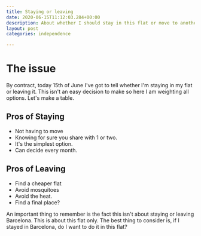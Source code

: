 ```yaml
---
title: Staying or leaving
date: 2020-06-15T11:12:03.284+00:00
description: About whether I should stay in this flat or move to another
layout: post
categories: independence

---
```

# The issue

By contract, today 15th of June I've got to tell whether I'm staying in my flat or leaving it. This isn't an easy decision to make so here I am weighting all options. Let's make a table.

## Pros of Staying

* Not having to move
* Knowing for sure you share with 1 or two. 
* It's the simplest option. 
* Can decide every month. 

## Pros of Leaving

* Find a cheaper flat 
* Avoid mosquitoes
* Avoid the heat. 
* Find a final place?


An important thing to remember is the fact this isn't about staying or leaving Barcelona. This is about this flat only. The best thing to consider is, if I stayed in Barcelona, do I want to do it in this flat?